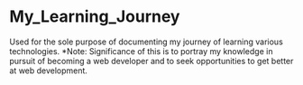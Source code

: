 # My_Learning_Journey
Used for the sole purpose of documenting my journey of learning various technologies.
*Note: Significance of this is to portray my knowledge in pursuit of becoming a web developer and to seek opportunities to get better at web development. 
